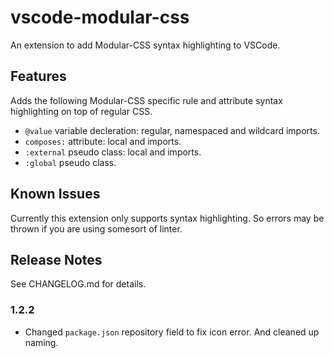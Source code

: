 # vscode-modular-css

An extension to add Modular-CSS syntax highlighting to VSCode.

## Features

Adds the following Modular-CSS specific rule and attribute syntax highlighting on top of regular CSS.
* `@value` variable decleration: regular, namespaced and wildcard imports.
* `composes:` attribute: local and imports.
* `:external` pseudo class: local and imports.
* `:global` pseudo class.

## Known Issues

Currently this extension only supports syntax highlighting. So errors may be thrown if you are using somesort of linter.

## Release Notes
See CHANGELOG.md for details.

### 1.2.2
* Changed `package.json` repository field to fix icon error. And cleaned up naming.